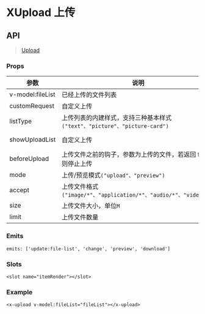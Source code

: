# XUpload 上传

## API

> [Upload](https://www.antdv.com/components/upload-cn)

### Props

| 参数 | 说明 | 类型 | 默认值 |
| --- | --- | --- | --- |
| v-model:fileList | 已经上传的文件列表 | Array | `[]` |
| customRequest | 自定义上传 | Function | `-` |
| listType | 上传列表的内建样式，支持三种基本样式 `("text"、"picture"、"picture-card")` | String | `picture-card` |
| showUploadList | 自定义上传 | [Boolean, Object] | `-` |
| beforeUpload | 上传文件之前的钩子，参数为上传的文件，若返回 false 则停止上传 | Function | `-` |
| mode | 上传/预览模式`("upload"、"preview")` | String | `upload` |
| accept | 上传文件格式`("image/*"、"application/*"、"audio/*"、"video/*")` | String | `-` |
| size | 上传文件大小，单位`M` | Number | `-` |
| limit | 上传文件数量 | Number | `-` |

### Emits

```vue
emits: ['update:file-list', 'change', 'preview', 'download']
```

### Slots

```vue
<slot name="itemRender"></slot>
```

### Example

```vue
<x-upload v-model:fileList="fileList"></x-upload>
```
